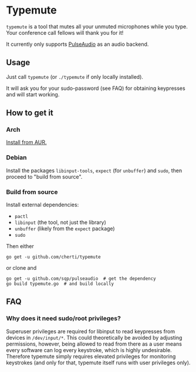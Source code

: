 # Typemute

`typemute` is a tool that mutes all your unmuted microphones while you type. Your conference call fellows will thank you for it!

It currently only supports [PulseAudio](https://www.freedesktop.org/wiki/Software/PulseAudio/) as an audio backend.


## Usage

Just call `typemute` (or `./typemute` if only locally installed).

It will ask you for your sudo-password (see FAQ) for obtaining keypresses and will start working.


## How to get it

### Arch

[Install from AUR.](https://aur.archlinux.org/packages/typemute/)

### Debian

Install the packages `libinput-tools`, `expect` (for `unbuffer`) and `sudo`, then proceed to "build from source".

### Build from source

Install external dependencies:

  * `pactl`
  * `libinput` (the tool, not just the library)
  * `unbuffer` (likely from the `expect` package)
  * `sudo`

Then either

    go get -u github.com/cherti/typemute

or clone and

    go get -u github.com/sqp/pulseaudio  # get the dependency
    go build typemute.go  # and build locally


## FAQ

### Why does it need sudo/root privileges?

Superuser privileges are required for libinput to read keypresses from devices in `/dev/input/*`. This could theoretically be avoided by adjusting permissions, however, being allowed to read from there as a user means every software can log every keystroke, which is highly undesirable. Therefore typemute simply requires elevated privileges for monitoring keystrokes (and only for that, typemute itself runs with user privileges only).
